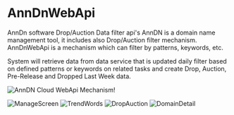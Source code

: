 # AnnDnWebApi
AnnDn software Drop/Auction Data filter api's
AnnDN is a domain name management tool, it includes also Drop/Auction filter mechanism. 
AnnDnWebApi is a mechanism which can filter by patterns, keywords, etc.

System will retrieve data from data service that is updated daily filter based on defined patterns or keywords on related tasks and create Drop, Auction, Pre-Release and Dropped Last Week data.

![AnnDN Cloud WebApi Mechanism!](https://anndn.com/Content/Images/Help/DropAuction/DropAuctionGeneralDataFlow.png "AnnDn WebApi Mechanism")

![ManageScreen](https://user-images.githubusercontent.com/54026546/178049576-8b4389cf-7e47-41d1-9987-ea8b079e004a.PNG)
![TrendWords](https://user-images.githubusercontent.com/54026546/178049606-fcdce012-0fb7-4181-9711-73ab287fd5fe.png)
![DropAuction](https://user-images.githubusercontent.com/54026546/178049613-fe200f8e-bdcc-4a2b-a283-9a727ed8bfc4.PNG)
![DomainDetail](https://user-images.githubusercontent.com/54026546/178049619-27068cf2-22f5-422a-9a52-490f307491d8.PNG)
